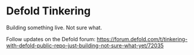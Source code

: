 # Defold Tinkering

Building something live. Not sure what. 

Follow updates on the Defold forum:
https://forum.defold.com/t/tinkering-with-defold-public-repo-just-building-not-sure-what-yet/72035
